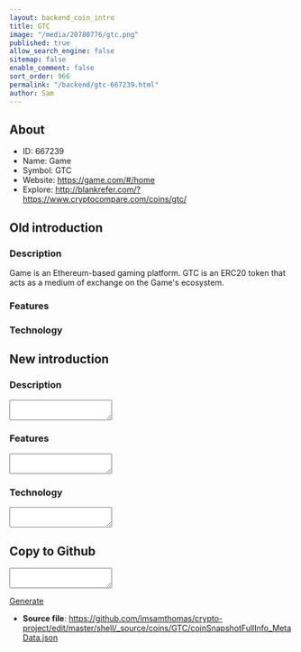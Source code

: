 ```yaml
---
layout: backend_coin_intro
title: GTC
image: "/media/20780776/gtc.png"
published: true
allow_search_engine: false
sitemap: false
enable_comment: false
sort_order: 966
permalink: "/backend/gtc-667239.html"
author: Sam
---
```


## About

- ID: 667239
- Name: Game
- Symbol: GTC
- Website: https://game.com/#/home
- Explore: http://blankrefer.com/?https://www.cryptocompare.com/coins/gtc/


## Old introduction

### Description

<p>Game is an Ethereum-based gaming platform. GTC is an ERC20 token that acts as a medium of exchange on the Game&#39;s ecosystem.</p>

### Features


### Technology




## New introduction


### Description
<textarea id="meta_description" name="description"></textarea>

### Features
<textarea id="meta_features" name="features"></textarea>

### Technology
<textarea id="meta_technology" name="technology"></textarea>


## Copy to Github

<textarea id="coinsnapshotfullinfo_metadata"></textarea>

<a href="#gen" onclick="generateMetaDatJson()">Generate</a>

- **Source file**: <a href="https://github.com/imsamthomas/crypto-project/edit/master/shell/_source/coins/GTC/coinSnapshotFullInfo_MetaData.json">https://github.com/imsamthomas/crypto-project/edit/master/shell/_source/coins/GTC/coinSnapshotFullInfo_MetaData.json</a>

